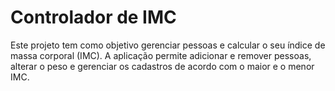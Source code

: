 # Controlador de IMC
Este projeto tem como objetivo gerenciar pessoas e calcular o seu índice de massa corporal (IMC). A aplicação permite adicionar e remover pessoas, alterar o peso e gerenciar os cadastros de acordo com o maior e o menor IMC.